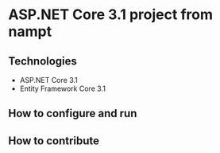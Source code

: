 # ASP.NET Core 3.1 project from nampt
## Technologies
- ASP.NET Core 3.1
- Entity Framework Core 3.1
## How to configure and run
## How to contribute